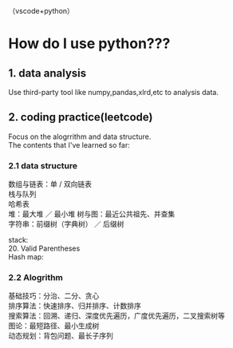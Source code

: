 （vscode+python）
# How do I use python???  
## 1. data analysis  
   Use third-party tool like numpy,pandas,xlrd,etc to analysis data.  
## 2. coding practice(leetcode)  
   Focus on the alogrrithm and data structure.  
   The contents that I've learned so far:  
   ### 2.1 data structure   
   数组与链表：单 / 双向链表  
   栈与队列  
   哈希表  
   堆：最大堆 ／ 最小堆
   树与图：最近公共祖先、并查集  
   字符串：前缀树（字典树） ／ 后缀树  
   
   stack:   
   20. Valid Parentheses  
   Hash map:  
   
   ### 2.2 Alogrithm  
   
   基础技巧：分治、二分、贪心  
   排序算法：快速排序、归并排序、计数排序  
   搜索算法：回溯、递归、深度优先遍历，广度优先遍历，二叉搜索树等  
   图论：最短路径、最小生成树  
   动态规划：背包问题、最长子序列  
   
   
   

